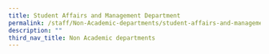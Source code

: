 ```yaml
---
title: Student Affairs and Management Department
permalink: /staff/Non-Academic-departments/student-affairs-and-management-department/
description: ""
third_nav_title: Non Academic departments
---
```

